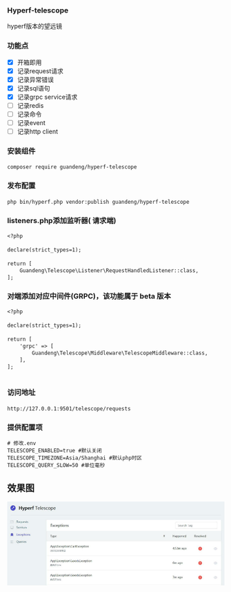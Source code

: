 ### Hyperf-telescope
hyperf版本的望远镜

### 功能点
- [x] 开箱即用
- [x] 记录request请求
- [x] 记录异常错误
- [x] 记录sql语句
- [x] 记录grpc service请求
- [ ] 记录redis
- [ ] 记录命令
- [ ] 记录event
- [ ] 记录http client

### 安装组件
`composer require guandeng/hyperf-telescope`

### 发布配置
`php bin/hyperf.php vendor:publish guandeng/hyperf-telescope`

### listeners.php添加监听器( 请求端)
```
<?php

declare(strict_types=1);

return [
    Guandeng\Telescope\Listener\RequestHandledListener::class,
];

```
###  对端添加对应中间件(GRPC)，该功能属于 beta 版本
```
<?php

declare(strict_types=1);

return [
    'grpc' => [
        Guandeng\Telescope\Middleware\TelescopeMiddleware::class,
    ],
];


```

### 访问地址
`http://127.0.0.1:9501/telescope/requests`

### 提供配置项
```
# 修改.env
TELESCOPE_ENABLED=true #默认关闭
TELESCOPE_TIMEZONE=Asia/Shanghai #默认php时区
TELESCOPE_QUERY_SLOW=50 #单位毫秒
```

## 效果图
<img src="./preview.jpg">
